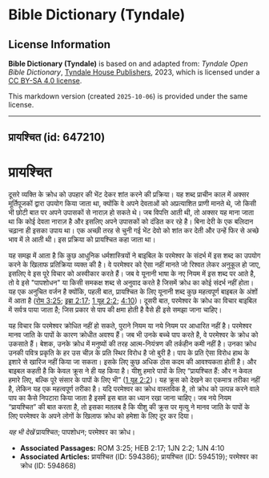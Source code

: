 # Bible Dictionary (Tyndale)

## License Information

**Bible Dictionary (Tyndale)** is based on and adapted from: _Tyndale Open Bible Dictionary_, [Tyndale House Publishers](https://tyndaleopenresources.com/), 2023, which is licensed under a [CC BY-SA 4.0 license](https://creativecommons.org/licenses/by-sa/4.0/legalcode.en).

This markdown version (created `2025-10-06`) is provided under the same license.



--------------------------------

## प्रायश्चित (id: 647210)

प्रायश्चित
==========

दूसरे व्यक्ति के क्रोध को उपहार की भेंट देकर शांत करने की प्रक्रिया। यह शब्द प्राचीन काल में अक्सर मूर्तिपूजकों द्वारा उपयोग किया जाता था, क्योंकि वे अपने देवताओं को अप्रत्याशित प्राणी मानते थे, जो किसी भी छोटी बात पर अपने उपासकों से नाराज़ हो सकते थे। जब विपत्ति आती थी, तो अक्सर यह माना जाता था कि कोई देवता नाराज़ है और इसलिए अपने उपासकों को दंडित कर रहे है। बिना देरी के एक बलिदान चढ़ाना ही इसका उपाय था। एक अच्छी तरह से चुनी गई भेंट देवो को शांत कर देती और उन्हें फिर से अच्छे भाव में ले आती थी। इस प्रक्रिया को प्रायश्चित कहा जाता था।

यह समझ में आता है कि कुछ आधुनिक धर्मशास्त्रियों ने बाइबिल के परमेश्वर के संदर्भ में इस शब्द का उपयोग करने के खिलाफ प्रतिक्रिया व्यक्त की है। वे परमेश्वर को ऐसा नहीं मानते जो रिश्वत लेकर अनुकूल हो जाए, इसलिए वे इस पूरे विचार को अस्वीकार करते हैं। जब वे यूनानी भाषा के नए नियम में इस शब्द पर आते है, तो वे इसे "पापशोधन" या किसी समकक्ष शब्द से अनुवाद करते है जिसमें क्रोध का कोई संदर्भ नहीं होता। यह एक अनुचित वर्जन है क्योंकि, पहली बात, प्रायश्चित के लिए यूनानी शब्द कुछ महत्वपूर्ण बाइबल के अंशों में आता है ([रोम 3:25](https://ref.ly/Rom3:25); [इब्रा 2:17](https://ref.ly/Heb2:17); [1 यूह 2:2](https://ref.ly/1John2:2); [4:10](https://ref.ly/1John4:10))। दूसरी बात, परमेश्वर के क्रोध का विचार बाइबिल में सर्वत्र पाया जाता है; जिस प्रकार से पाप की क्षमा होती है वैसे ही इसे समझा जाना चाहिए।

यह विचार कि परमेश्वर क्रोधित नहीं हो सकते, पुराने नियम या नये नियम पर आधारित नहीं है। परमेश्वर मानव जाति के पापों के कारण क्रोधीत अवश्य हैं। जब भी उनके बच्चे पाप करते है, वे परमेश्वर के क्रोध को उकसाते हैं। बेशक, उनके क्रोध में मनुष्यों की तरह आत्म\-नियंत्रण की तर्कहीन कमी नहीं है। उनका क्रोध उनकी पवित्र प्रकृति के हर उस चीज़ के प्रति स्थिर विरोध है जो बुरी है। पाप के प्रति ऐसा विरोध हाथ के इशारे से खारिज नहीं किया जा सकता। इसके लिए कुछ अधिक ठोस कदम की आवश्यकता होती है। और बाइबल कहती है कि केवल क्रूस ने ही यह किया है। यीशु हमारे पापों के लिए “प्रायश्चित हैं: और न केवल हमारे लिए, बल्कि पूरे संसार के पापों के लिए भी” ([1 यूह 2:2](https://ref.ly/1John2:2))। यह क्रूस को देखने का एकमात्र तरीका नहीं है, लेकिन यह एक महत्वपूर्ण तरीका है। यदि परमेश्वर का क्रोध वास्तविक है, तो क्रोध को उत्पन्न करने वाले पाप का कैसे निपटारा किया जाता है इसमें इस बात का ध्यान रखा जाना चाहिए। जब नये नियम “प्रायश्चित” की बात करता है, तो इसका मतलब है कि यीशु की क्रूस पर मृत्यु ने मानव जाति के पापों के लिए परमेश्वर के अपने लोगों के खिलाफ क्रोध को हमेशा के लिए दूर कर दिया।

*यह भी देखें* प्रायश्चित; पापशोधन; परमेश्वर का क्रोध।

* **Associated Passages:** ROM 3:25; HEB 2:17; 1JN 2:2; 1JN 4:10
* **Associated Articles:** प्रायश्चित (ID: 594386); प्रायश्चित (ID: 594519); परमेश्वर का क्रोध (ID: 594868)

